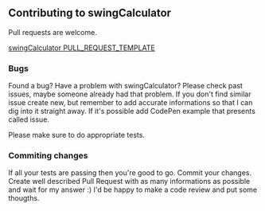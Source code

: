 ## Contributing to swingCalculator
Pull requests are welcome.

[swingCalculator PULL_REQUEST_TEMPLATE](PULL_REQUEST_TEMPLATE.md)

### Bugs

Found a bug? Have a problem with swingCalculator? Please check past issues, maybe someone already had that problem. If you don't find similar issue create new, but remember to add accurate informations so that I can dig into it straight away. If it's possible add CodePen example that presents called issue.

Please make sure to do appropriate tests.

### Commiting changes

If all your tests are passing then you're good to go. Commit your changes.
Create well described Pull Request with as many informations as possible and wait for my answer :) I'd be happy to make a code review and put some thougths.

